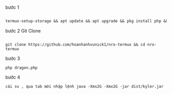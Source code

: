 

bước 1

```1

termux-setup-storage && apt update && apt upgrade && pkg install php && pkg install git && pkg install zip && pkg install wget && clear


```
bước 2 Git Clone
```

git clone https://github.com/hoanhanhvunick1/nro-termux && cd nro-termux

```
bước 3 
```
php dragon.php
```
bước 4
```
cài sv , qua tab mới nhập lệnh java -Xms2G -Xmx2G -jar dist/kyler.jar

